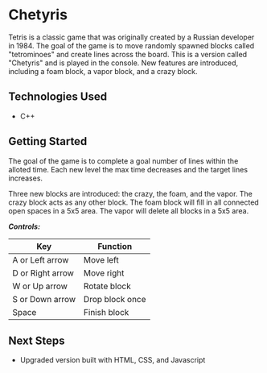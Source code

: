 Chetyris
========

Tetris is a classic game that was originally created by a Russian developer in 1984. The goal of the game is to move randomly spawned blocks called "tetrominoes" and create lines across the board. This is a version called "Chetyris" and is played in the console. New features are introduced, including a foam block, a vapor block, and a crazy block.


Technologies Used
-----------------

* C++


Getting Started
---------------

The goal of the game is to complete a goal number of lines within the alloted time. Each new level the max time decreases and the target lines increases.

Three new blocks are introduced: the crazy, the foam, and the vapor. The crazy block acts as any other block. The foam block will fill in all connected open spaces in a 5x5 area. The vapor will delete all blocks in a 5x5 area.

**_Controls:_**

| Key              | Function        |
| ---------------- | --------------- |
| A or Left arrow  | Move left       |
| D or Right arrow | Move right      |
| W or Up arrow    | Rotate block    |
| S or Down arrow  | Drop block once |
| Space            | Finish block    |


Next Steps
----------

* Upgraded version built with HTML, CSS, and Javascript